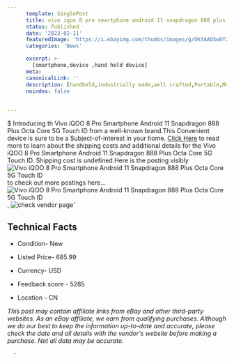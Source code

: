 ```yaml
---
      template: SinglePost
      title: vivo iqoo 8 pro smartphone android 11 snapdragon 888 plus octa core 5g touch id
      status: Published
      date: '2023-02-11'
      featuredImage: 'https://i.ebayimg.com/thumbs/images/g/OKYAAOSw8YZhLEa~/s-l225.jpg'
      categories: 'News'

      excerpt: >-
        [smartphone,device ,hand held device]
      meta:
      canonicalLink: ''
      description: [handheld,industrially made,well crafted,Portable,Mobile,Compact,Convenient,Lightweight,Maneuverable,Man-portable,Miniature,Carriable,Hand-held,Light,Holdable,Transportable,Mobile device,Pocket-sized,On-the-go,Wireless,Cordless,Compact size,Convenient size, smartphone,device ,hand held device]
      noindex: false
      

---
```

$
      Introducing th Vivo iQOO 8 Pro Smartphone Android 11 Snapdragon 888 Plus Octa Core 5G Touch ID from a well-known brand.This Convenient device  is sure to be a Subject-of-interest in your home. [Click Here](https://www.ebay.com/itm/154589911267?hash=item23fe46d8e3%3Ag%3AOKYAAOSw8YZhLEa%7E&mkevt=1&mkcid=1&mkrid=711-53200-19255-0&campid=%253CePNCampaignId%253E&customid=%253CreferenceId%253E&toolid=10049) to read more to learn about the shipping costs and additional details for the Vivo iQOO 8 Pro Smartphone Android 11 Snapdragon 888 Plus Octa Core 5G Touch ID. Shipping cost is undefined.Here is the posting visibly ![Vivo iQOO 8 Pro Smartphone Android 11 Snapdragon 888 Plus Octa Core 5G Touch ID](https://i.ebayimg.com/thumbs/images/g/OKYAAOSw8YZhLEa~/s-l225.jpg) to check out more postings here... ![Vivo iQOO 8 Pro Smartphone Android 11 Snapdragon 888 Plus Octa Core 5G Touch ID](https://i.ebayimg.com/images/g/OKYAAOSw8YZhLEa~/s-l960.jpg), ![check vendor page](https://origin-galleryplus.ebayimg.com/ws/web/154589911267_2_0_1/225x225.jpg,https://origin-galleryplus.ebayimg.com/ws/web/154589911267_3_0_1/225x225.jpg,https://origin-galleryplus.ebayimg.com/ws/web/154589911267_4_0_1/225x225.jpg,https://origin-galleryplus.ebayimg.com/ws/web/154589911267_5_0_1/225x225.jpg,https://origin-galleryplus.ebayimg.com/ws/web/154589911267_6_0_1/225x225.jpg)'

      

 ## Technical Facts 



     
      

 - Condition- New 


      

 - Listed Price- 685.99 


      

 - Currency- USD 


      

 - Feedback score - 5285 


      

 - Location - CN 


      
      

 *_This post may contain affiliate links from eBay and other third-party websites. As an eBay affiliate, we earn from qualifying purchases. Although we do our best to keep the information up-to-date and accurate, please check the date and all details with the vendor's website before making a purchase. Not all data may be accurate._*




      -
